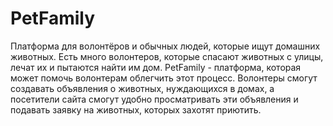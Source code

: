 # PetFamily
Платформа для волонтёров 
и обычных людей, которые ищут домашних животных. 
Есть много волонтеров, которые спасают животных с улицы, 
лечат их и пытаются найти им дом.
PetFamily - платформа, которая может помочь волонтерам облегчить этот процесс.
Волонтеры смогут создавать объявления о животных, нуждающихся в домах,
а посетители сайта смогут удобно просматривать эти объявления и подавать заявку на животных,
которых захотят приютить.